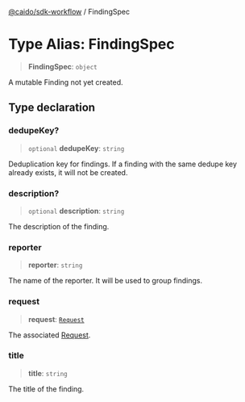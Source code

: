 [@caido/sdk-workflow](../index.md) / FindingSpec

# Type Alias: FindingSpec

> **FindingSpec**: `object`

A mutable Finding not yet created.

## Type declaration

### dedupeKey?

> `optional` **dedupeKey**: `string`

Deduplication key for findings.
If a finding with the same dedupe key already exists, it will not be created.

### description?

> `optional` **description**: `string`

The description of the finding.

### reporter

> **reporter**: `string`

The name of the reporter.
It will be used to group findings.

### request

> **request**: [`Request`](Request.md)

The associated [Request](Request.md).

### title

> **title**: `string`

The title of the finding.
